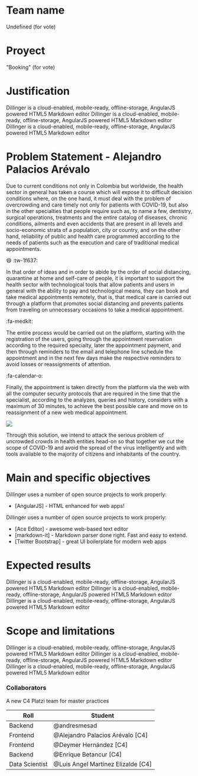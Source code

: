# Team name
Undefined (for vote)

# Proyect
"Booking" (for vote)

# Justification
Dillinger is a cloud-enabled, mobile-ready, offline-storage, AngularJS powered HTML5 Markdown editor Dillinger is a cloud-enabled, mobile-ready, offline-storage, AngularJS powered HTML5 Markdown editor
Dillinger is a cloud-enabled, mobile-ready, offline-storage, AngularJS powered HTML5 Markdown editor

# Problem Statement - Alejandro Palacios Arévalo

Due to current conditions not only in Colombia but worldwide, the health sector in general has taken a course which will expose it to difficult decision conditions where, on the one hand, it must deal with the problem of overcrowding and care timely not only for patients with COVID-19, but also in the other specialties that people require such as, to name a few, dentistry, surgical operations, treatments and the entire catalog of diseases, chronic conditions, ailments and even accidents that are present in all levels and socio-economic strata of a population, city or country, and on the other hand, reliability of public and health care programmed according to the needs of patients such as the execution and care of traditional medical appointments.

:smile: :tw-1f637:

In that order of ideas and in order to abide by the order of social distancing, quarantine at home and self-care of people, it is important to support the health sector with technological tools that allow patients and users in general with the ability to pay and technological means, they can book and take medical appointments remotely, that is, that medical care is carried out through a platform that promotes social distancing and prevents patients from traveling on unnecessary occasions to take a medical appointment.

:fa-medkit:

The entire process would be carried out on the platform, starting with the registration of the users, going through the appointment reservation according to the required specialty, later the appointment payment, and then through reminders to the email and telephone line schedule the appointment and in the next few days make the respective reminders to avoid losses or reassignments of attention.

:fa-calendar-o:

Finally, the appointment is taken directly from the platform via the web with all the computer security protocols that are required in the time that the specialist, according to the analyzes, queries and history, considers with a maximum of 30 minutes, to achieve the best possible care and move on to reassignment of a new web medical appointment.

[![](doctor)](https://www.solosegurosmedicos.com/wp-content/uploads/2018/08/medeo.jpg)

Through this solution, we intend to attack the serious problem of uncrowded crowds in health entities head-on so that together we cut the scope of COVID-19 and avoid the spread of the virus intelligently and with tools available to the majority of citizens and inhabitants of the country.

# Main and specific objectives
Dillinger uses a number of open source projects to work properly:
* [AngularJS] - HTML enhanced for web apps!

Dillinger uses a number of open source projects to work properly:
* [Ace Editor] - awesome web-based text editor
* [markdown-it] - Markdown parser done right. Fast and easy to extend.
* [Twitter Bootstrap] - great UI boilerplate for modern web apps

# Expected results
Dillinger is a cloud-enabled, mobile-ready, offline-storage, AngularJS powered HTML5 Markdown editor Dillinger is a cloud-enabled, mobile-ready, offline-storage, AngularJS powered HTML5 Markdown editor
Dillinger is a cloud-enabled, mobile-ready, offline-storage, AngularJS powered HTML5 Markdown editor

# Scope and limitations
Dillinger is a cloud-enabled, mobile-ready, offline-storage, AngularJS powered HTML5 Markdown editor Dillinger is a cloud-enabled, mobile-ready, offline-storage, AngularJS powered HTML5 Markdown editor
Dillinger is a cloud-enabled, mobile-ready, offline-storage, AngularJS powered HTML5 Markdown editor

### Collaborators

A new C4 Platzi team for master practices

| Roll | Student |
| ------ | ------ |
| Backend | @andresmesad
| Frontend | @Alejandro Palacios Arévalo [C4]
| Frontend | @Deymer Hernández [C4]
| Backend | @Enrique Betancur [C4]
| Data Scientist  | @Luis Angel Martinez Elizalde [C4]